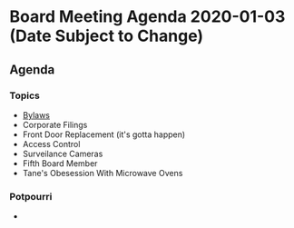 # Board Meeting Agenda 2020-01-03 (Date Subject to Change)

## Agenda

### Topics

- [Bylaws](https://docs.google.com/document/d/16AyncJX9R3muE_X8XKyOqsnwd17PFqgJtkRWCmN8C2A/edit?usp=sharing)
- Corporate Filings
- Front Door Replacement (it's gotta happen)
- Access Control
- Surveilance Cameras
- Fifth Board Member
- Tane's Obesession With Microwave Ovens

### Potpourri
-
